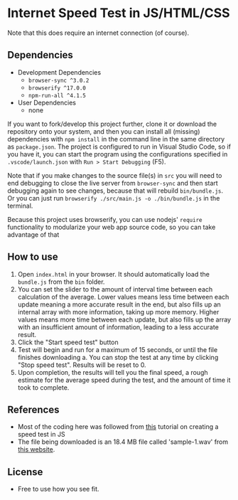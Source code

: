 # Internet Speed Test in JS/HTML/CSS

Note that this does require an internet connection (of course).

## Dependencies

* Development Dependencies
    * `browser-sync ^3.0.2`
    * `browserify ^17.0.0`
    * `npm-run-all ^4.1.5`
* User Dependencies
    * none

If you want to fork/develop this project further, clone it or download the repository onto your system, and then you can install all (missing) dependencies with `npm install` in the command line in the same directory as `package.json`. The project is configured to run in Visual Studio Code, so if you have it, you can start the program using the configurations specified in `.vscode/launch.json` with `Run > Start Debugging` (F5).

Note that if you make changes to the source file(s) in `src` you will need to end debugging to close the live server from `browser-sync` and then start debugging again to see changes, because that will rebuild `bin/bundle.js`. Or you can just run `browserify ./src/main.js -o ./bin/bundle.js` in the terminal.

Because this project uses browserify, you can use nodejs' `require` functionality to modularize your web app source code, so you can take advantage of that

## How to use

1. Open `index.html` in your browser. It should automatically load the `bundle.js` from the `bin` folder.
2. You can set the slider to the amount of interval time between each calculation of the average. Lower values means less time between each update meaning a more accurate result in the end, but also fills up an internal array with more information, taking up more memory. Higher values means more time between each update, but also fills up the array with an insufficient amount of information, leading to a less accurate result.
3. Click the "Start speed test" button
4. Test will begin and run for a maximum of 15 seconds, or until the file finishes downloading
    a. You can stop the test at any time by clicking "Stop speed test". Results will be reset to 0.
5. Upon completion, the results will tell you the final speed, a rough estimate for the average speed during the test, and the amount of time it took to complete.

## References

* Most of the coding here was followed from [this](https://www.youtube.com/watch?v=p-EQgJ8M2To) tutorial on creating a speed test in JS
* The file being downloaded is an 18.4 MB file called 'sample-1.wav' from [this website](https://getsamplefiles.com/sample-audio-files/wav).

## License

* Free to use how you see fit.